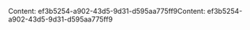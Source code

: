 <span data-ttu-id="3e8cb-101">Content: ef3b5254-a902-43d5-9d31-d595aa775ff9</span><span class="sxs-lookup"><span data-stu-id="3e8cb-101">Content: ef3b5254-a902-43d5-9d31-d595aa775ff9</span></span>